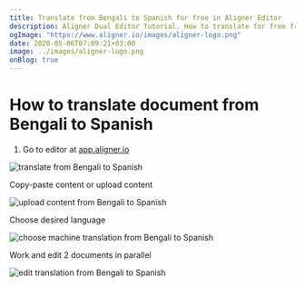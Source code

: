```yaml
---
title: Translate from Bengali to Spanish for free in Aligner Editor
description: Aligner Dual Editor Tutorial. How to translate for free from Bengali to Spanish. Aligner is multilingual document management platform. 
ogImage: "https://www.aligner.io/images/aligner-logo.png"
date: 2020-05-06T07:09:21+03:00
image: ../images/aligner-logo.png
onBlog: true
---
```


# How to translate document from Bengali to Spanish

1. Go to editor at [app.aligner.io](https://app.aligner.io "Aligner App web page")

![translate from Bengali to Spanish](../aligner-blank-editor.png "translate from Bengali to Spanish")

Copy-paste content or upload content

![upload content from Bengali to Spanish](../aligner-uploaded-document.png "upload content from Bengali to Spanish")

Choose desired language

![choose machine translation from Bengali to Spanish](../aligner-language-dropdown.png "choose machine translation from Bengali to Spanish")

Work and edit 2 documents in parallel

![edit translation from Bengali to Spanish](../aligner-double-sitded-editor.png "edit translation from Bengali to Spanish")

